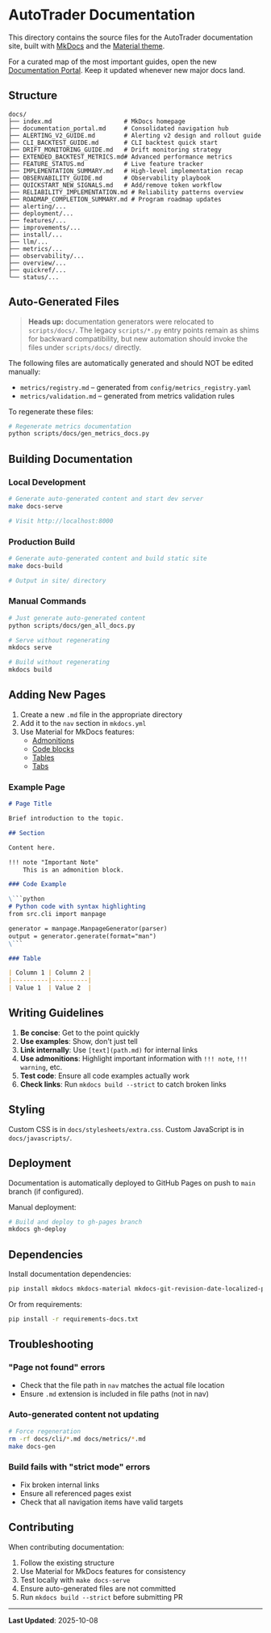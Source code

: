 # AutoTrader Documentation

This directory contains the source files for the AutoTrader documentation site, built with [MkDocs](https://www.mkdocs.org/) and the [Material theme](https://squidfunk.github.io/mkdocs-material/).

For a curated map of the most important guides, open the new [Documentation Portal](documentation_portal.md). Keep it updated whenever new major docs land.

## Structure

```
docs/
├── index.md                    # MkDocs homepage
├── documentation_portal.md     # Consolidated navigation hub
├── ALERTING_V2_GUIDE.md        # Alerting v2 design and rollout guide
├── CLI_BACKTEST_GUIDE.md       # CLI backtest quick start
├── DRIFT_MONITORING_GUIDE.md   # Drift monitoring strategy
├── EXTENDED_BACKTEST_METRICS.md# Advanced performance metrics
├── FEATURE_STATUS.md           # Live feature tracker
├── IMPLEMENTATION_SUMMARY.md   # High-level implementation recap
├── OBSERVABILITY_GUIDE.md      # Observability playbook
├── QUICKSTART_NEW_SIGNALS.md   # Add/remove token workflow
├── RELIABILITY_IMPLEMENTATION.md # Reliability patterns overview
├── ROADMAP_COMPLETION_SUMMARY.md # Program roadmap updates
├── alerting/...
├── deployment/...
├── features/...
├── improvements/...
├── install/...
├── llm/...
├── metrics/...
├── observability/...
├── overview/...
├── quickref/...
└── status/...
```

## Auto-Generated Files

> **Heads up:** documentation generators were relocated to `scripts/docs/`. The legacy
> `scripts/*.py` entry points remain as shims for backward compatibility, but new
> automation should invoke the files under `scripts/docs/` directly.

The following files are automatically generated and should NOT be edited manually:

- `metrics/registry.md` – generated from `config/metrics_registry.yaml`
- `metrics/validation.md` – generated from metrics validation rules

To regenerate these files:

```bash
# Regenerate metrics documentation
python scripts/docs/gen_metrics_docs.py
```

## Building Documentation

### Local Development

```bash
# Generate auto-generated content and start dev server
make docs-serve

# Visit http://localhost:8000
```

### Production Build

```bash
# Generate auto-generated content and build static site
make docs-build

# Output in site/ directory
```

### Manual Commands

```bash
# Just generate auto-generated content
python scripts/docs/gen_all_docs.py

# Serve without regenerating
mkdocs serve

# Build without regenerating
mkdocs build
```

## Adding New Pages

1. Create a new `.md` file in the appropriate directory
2. Add it to the `nav` section in `mkdocs.yml`
3. Use Material for MkDocs features:
   - [Admonitions](https://squidfunk.github.io/mkdocs-material/reference/admonitions/)
   - [Code blocks](https://squidfunk.github.io/mkdocs-material/reference/code-blocks/)
   - [Tables](https://squidfunk.github.io/mkdocs-material/reference/data-tables/)
   - [Tabs](https://squidfunk.github.io/mkdocs-material/reference/content-tabs/)

### Example Page

```markdown
# Page Title

Brief introduction to the topic.

## Section

Content here.

!!! note "Important Note"
    This is an admonition block.

### Code Example

\```python
# Python code with syntax highlighting
from src.cli import manpage

generator = manpage.ManpageGenerator(parser)
output = generator.generate(format="man")
\```

### Table

| Column 1 | Column 2 |
|----------|----------|
| Value 1  | Value 2  |
```

## Writing Guidelines

1. **Be concise**: Get to the point quickly
2. **Use examples**: Show, don't just tell
3. **Link internally**: Use `[text](path.md)` for internal links
4. **Use admonitions**: Highlight important information with `!!! note`, `!!! warning`, etc.
5. **Test code**: Ensure all code examples actually work
6. **Check links**: Run `mkdocs build --strict` to catch broken links

## Styling

Custom CSS is in `docs/stylesheets/extra.css`. Custom JavaScript is in `docs/javascripts/`.

## Deployment

Documentation is automatically deployed to GitHub Pages on push to `main` branch (if configured).

Manual deployment:

```bash
# Build and deploy to gh-pages branch
mkdocs gh-deploy
```

## Dependencies

Install documentation dependencies:

```bash
pip install mkdocs mkdocs-material mkdocs-git-revision-date-localized-plugin mkdocs-minify-plugin
```

Or from requirements:

```bash
pip install -r requirements-docs.txt
```

## Troubleshooting

### "Page not found" errors

- Check that the file path in `nav` matches the actual file location
- Ensure `.md` extension is included in file paths (not in nav)

### Auto-generated content not updating

```bash
# Force regeneration
rm -rf docs/cli/*.md docs/metrics/*.md
make docs-gen
```

### Build fails with "strict mode" errors

- Fix broken internal links
- Ensure all referenced pages exist
- Check that all navigation items have valid targets

## Contributing

When contributing documentation:

1. Follow the existing structure
2. Use Material for MkDocs features for consistency
3. Test locally with `make docs-serve`
4. Ensure auto-generated files are not committed
5. Run `mkdocs build --strict` before submitting PR

---

**Last Updated**: 2025-10-08
